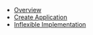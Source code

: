 - [Overview](overview.md)
- [Create Application](create-application.md)
- [Inflexible Implementation](inflexible-implementation.md)
